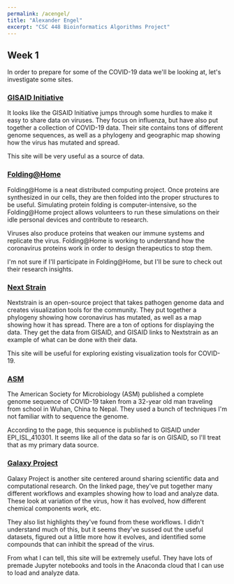 ```yaml
---
permalink: /acengel/
title: "Alexander Engel"
excerpt: "CSC 448 Bioinformatics Algorithms Project"
---
```


## Week 1

In order to prepare for some of the COVID-19 data we'll be looking at, let's investigate some sites.

### [GISAID Initiative](https://www.gisaid.org/)

It looks like the GISAID Initiative jumps through some hurdles to make it easy to share data on viruses.  They focus on influenza, but have also put together a collection of COVID-19 data.  Their site contains tons of different genome sequences, as well as a phylogeny and geographic map showing how the virus has mutated and spread.

This site will be very useful as a source of data.

### [Folding@Home](https://foldingathome.org/)

Folding@Home is a neat distributed computing project.  Once proteins are synthesized in our cells, they are then folded into the proper structures to be useful.  Simulating protein folding is computer-intensive, so the Folding@Home project allows volunteers to run these simulations on their idle personal devices and contribute to research.

Viruses also produce proteins that weaken our immune systems and replicate the virus.  Folding@Home is working to understand how the coronavirus proteins work in order to design therapeutics to stop them.

I'm not sure if I'll participate in Folding@Home, but I'll be sure to check out their research insights.

### [Next Strain](https://nextstrain.org/ncov)

Nextstrain is an open-source project that takes pathogen genome data and creates visualization tools for the community.  They put together a phylogeny showing how coronavirus has mutated, as well as a map showing how it has spread.  There are a ton of options for displaying the data.  They get the data from GISAID, and GISAID links to Nextstrain as an example of what can be done with their data.

This site will be useful for exploring existing visualization tools for COVID-19.

### [ASM](https://mra.asm.org/content/9/11/e00169-20)

The American Society for Microbiology (ASM) published a complete genome sequence of COVID-19 taken from a 32-year old man traveling from school in Wuhan, China to Nepal.  They used a bunch of techniques I'm not familiar with to sequence the genome.

According to the page, this sequence is published to GISAID under EPI_ISL_410301.  It seems like all of the data so far is on GISAID, so I'll treat that as my primary data source.

### [Galaxy Project](https://covid19.galaxyproject.org/)

Galaxy Project is another site centered around sharing scientific data and computational research.  On the linked page, they've put together many different workflows and examples showing how to load and analyze data.  These look at variation of the virus, how it has evolved, how different chemical components work, etc.

They also list highlights they've found from these workflows.  I didn't understand much of this, but it seems they've sussed out the useful datasets, figured out a little more how it evolves, and identified some compounds that can inhibit the spread of the virus.

From what I can tell, this site will be extremely useful.  They have lots of premade Jupyter notebooks and tools in the Anaconda cloud that I can use to load and analyze data.